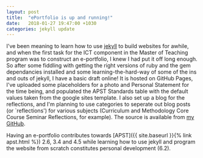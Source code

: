 ```yaml
---
layout: post
title:  "ePortfolio is up and running!"
date:   2018-01-27 19:47:00 +1030
categories: jekyll update
---
```


I've been meaning to learn how to use [jekyll](https://jekyllrb.com/) to build websites for awhile, and when the first task for the ICT component in the Master of Teaching program was to construct an e-portfolio, I knew I had put it off long enough. So after some fiddling with getting the right versions of ruby and the gem dependancies installed and some learning-the-hard-way of some of the ins and outs of jekyll, I have a basic draft online! It is hosted on GitHub Pages, I've uploaded some placeholders for a photo and Personal Statement for the time being, and populated the APST Standards table with the default values taken from the google sites template. I also set up a blog for the reflections, and I'm planning to use categories to seperate out blog posts (or `reflections') for various subjects (Curriculum and Methodology Core Course Seminar Reflections, for example). The source is available from [my GitHub](https://github.com/Armadilloa16/eportfolio).

Having an e-portfolio contributes towards [APST]({{ site.baseurl }}{% link apst.html %}) 2.6, 3.4 and 4.5 while learning how to use jekyll and program the website from scratch constitutes personal development (6.2).
